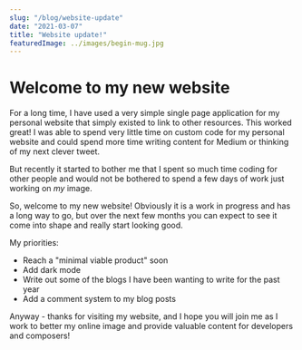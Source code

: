 ```yaml
---
slug: "/blog/website-update"
date: "2021-03-07"
title: "Website update!"
featuredImage: ../images/begin-mug.jpg
---
```


# Welcome to my new website

For a long time, I have used a very simple single page application for my personal website that simply existed to link to other resources.
This worked great! I was able to spend very little time on custom code for my personal website and could spend more time writing content for Medium or thinking of my next clever tweet.

But recently it started to bother me that I spent so much time coding for other people and would not be bothered to spend a few days of work just working on _my_ image.

So, welcome to my new website! Obviously it is a work in progress and has a long way to go, but over the next few months you can expect to see it come into shape and really start looking good.

My priorities:

- Reach a "minimal viable product" soon
- Add dark mode
- Write out some of the blogs I have been wanting to write for the past year
- Add a comment system to my blog posts

Anyway - thanks for visiting my website, and I hope you will join me as I work to better my online image and provide valuable content for developers and composers!

